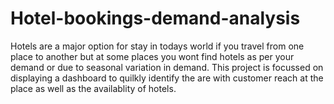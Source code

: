 # Hotel-bookings-demand-analysis
Hotels are a major option for stay in todays world if you travel from one place to another but at some places you wont find hotels as per your demand or due to seasonal variation in demand. This project is focussed on displaying a dashboard to quilkly identify the are with customer reach at the place as well as the availablity of hotels.
